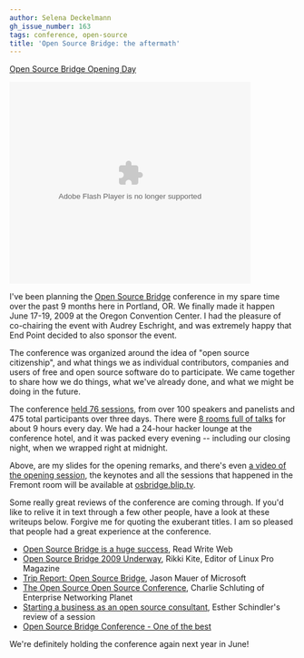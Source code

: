 ```yaml
---
author: Selena Deckelmann
gh_issue_number: 163
tags: conference, open-source
title: 'Open Source Bridge: the aftermath'
---
```


[Open Source Bridge Opening Day](http://www.slideshare.net/selenamarie/open-source-bridge-opening-day?type=powerpoint)

<object height="355" style="margin:0px" width="425"><param name="movie" value="http://static.slidesharecdn.com/swf/ssplayer2.swf?doc=opensourcebridgeopening-090624181048-phpapp01&stripped_title=open-source-bridge-opening-day"/><param name="allowFullScreen" value="true"/><param name="allowScriptAccess" value="always"/><embed allowfullscreen="true" allowscriptaccess="always" height="355" src="http://static.slidesharecdn.com/swf/ssplayer2.swf?doc=opensourcebridgeopening-090624181048-phpapp01&stripped_title=open-source-bridge-opening-day" type="application/x-shockwave-flash" width="425"/></object>

I've been planning the [Open Source Bridge](http://opensourcebridge.org) conference in my spare time over the past 9 months here in Portland, OR. We finally made it happen June 17-19, 2009 at the Oregon Convention Center. I had the pleasure of co-chairing the event with Audrey Eschright, and was extremely happy that End Point decided to also sponsor the event.

The conference was organized around the idea of "open source citizenship", and what things we as individual contributors, companies and users of free and open source software do to participate. We came together to share how we do things, what we've already done, and what we might be doing in the future.

The conference [held 76 sessions](http://opensourcebridge.org/sessions), from over 100 speakers and panelists and 475 total participants over three days. There were [8 rooms full of talks](http://opensourcebridge.org/events/2009/schedule) for about 9 hours every day.  We had a 24-hour hacker lounge at the conference hotel, and it was packed every evening -- including our closing night, when we wrapped right at midnight.

Above, are my slides for the opening remarks, and there's even [a video of the opening session](http://blip.tv/file/2254427), the keynotes and all the sessions that happened in the Fremont room will be available at [osbridge.blip.tv](http://osbridge.blip.tv).

Some really great reviews of the conference are coming through. If you'd like to relive it in text through a few other people, have a look at these writeups below. Forgive me for quoting the exuberant titles. I am so pleased that people had a great experience at the conference.

- [Open Source Bridge is a huge success](http://www.readwriteweb.com/archives/the_first_ever_entirely_volunteer_run_open_source_conference_is_a_huge_success.php), Read Write Web
- [Open Source Bridge 2009 Underway](http://www.linuxpromagazine.com/online/blogs/rose_blog_rikki_s_open_source_exchange/open_source_bridge_2009_underway?blogbox), Rikki Kite, Editor of Linux Pro Magazine
- [Trip Report: Open Source Bridge](http://jasonmauer.com/2009/trip-report-open-source-bridge/), Jason Mauer of Microsoft
- [The Open Source Open Source Conference](http://www.enterprisenetworkingplanet.com/_featured/article.php/3826751/The-Open-Source-Open-Source-Conference.htm), Charlie Schluting of Enterprise Networking Planet
- [Starting a business as an open source consultant](http://www.javaworld.com/community/node/3104), Esther Schindler's review of a session
- [Open Source Bridge Conference - One of the best](http://blog.zenlinux.com/?p=276)

We're definitely holding the conference again next year in June!


